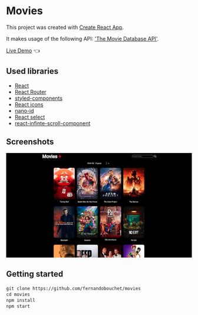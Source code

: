 # Movies

This project was created with [Create React App](https://github.com/facebook/create-react-app).

It makes usage of the following API: ['The Movie Database API'](https://www.themoviedb.org/).

[Live Demo](https://fernandobouchet.github.io/movies/) :point_left:


## Used libraries

- [React](https://reactjs.org/)
- [React Router](https://reactrouter.com/)
- [styled-components](https://styled-components.com/)
- [React icons](https://react-icons.github.io/react-icons)
- [nano-id](https://github.com/ai/nanoid)
- [React select](https://react-select.com/home)
- [react-infinte-scroll-component](https://github.com/ankeetmaini/react-infinite-scroll-component)



## Screenshots

![App Screenshot](https://github.com/fernandobouchet/movies/blob/main/movies_preview.jpg?raw=true)

## Getting started

```
git clone https://github.com/fernandobouchet/movies
cd movies
npm install
npm start
```
